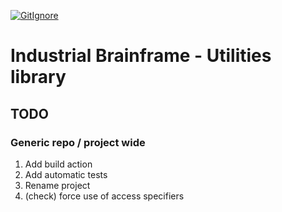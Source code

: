 [![GitIgnore](../../actions/workflows/GitIgnore.yml/badge.svg)](../../actions/workflows/GitIgnore.yml)

# Industrial Brainframe - Utilities library

## TODO

### Generic repo / project wide

1. Add build action
1. Add automatic tests
1. Rename project
1. (check) force use of access specifiers
